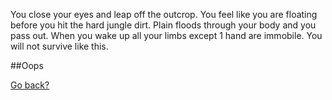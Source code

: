  You close your eyes and leap off the outcrop. You feel like you are floating
 before you hit the hard jungle dirt. Plain floods through your body and you
 pass out. When you wake up all your limbs except 1 hand are immobile. You will
 not survive like this.

 ##Oops

 [Go back?](./climb.md)
